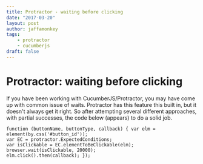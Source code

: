 ```yaml
---
title: Protractor - waiting before clicking
date: "2017-03-20"
layout: post
author: jaffamonkey
tags:
    - protractor
    - cucumberjs
draft: false
---
```


# Protractor: waiting before clicking

If you have been working with CucumberJS/Protractor, you may have come up with common issue of waits. Protractor has this feature this built in, but it doesn't always get it right. So after attempting several different approaches, with partial successes, the code below (appears) to do a solid job.

```this.Given(/^I click the (.*) (button|filter|radio|tab|checkbox|link|icon|record|person|asset|accordion)$/, 
function (buttonName, buttonType, callback) { var elm = element(by.css('#button_id')); 
var EC = protractor.ExpectedConditions; 
var isClickable = EC.elementToBeClickable(elm); 
browser.wait(isClickable, 20000); 
elm.click().then(callback); });
```